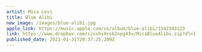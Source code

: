 ```yaml
---
artist: Mica Levi
title: Blue Alibi
new_image: /images/blue-alibi.jpg
apple_link: https://music.apple.com/us/album/blue-alibi/1542343123
link: https://www.dropbox.com/s/svhs9rs62npg43v/MicaBlueAlibi.zip?dl=1
published_date: 2021-01-31T20:37:25.209Z
---
```

